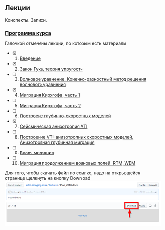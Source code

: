 ## Лекции

Конспекты. Записи.

### [Программа курса](Plan_2018.docx)

Галочкой отмечены лекции, по которым есть материалы
- [x] 1. [Введение](Lektsia_01_Vvedenie.docx)
- [x] 2. [Закон Гука, теория упругости](Lektsia_02_Hooke.docx)
- [ ] 3. [Волновое уравнение. Конечно-разностный метод решения волнового уравнения]()
- [x] 4. [Миграция Кирхгофа, часть 1](Lektsia_04_Kirchhoff.docx)
- [ ] 5. [Миграция Кирхгофа, часть 2]()
- [ ] 6. [Построеие глубинно-скоростных моделей]()
- [x] 7. [Сейсмическая анизотропия VTI](Lektsia_06_VTI.docx)
- [ ] 8. [Построение VTI-анизотропных скоростных моделей. Анизотропная глубинная миграция]()
- [ ] 9. [Beam-миграция]()
- [ ] 10. [Миграция продолжением волновых полей. RTM, WEM]()

Для того, чтобы скачать файл по ссылке, надо на открывшейся странице щелкнуть на кнопку Download
![Download-info](../misc/how_to_download.png)
